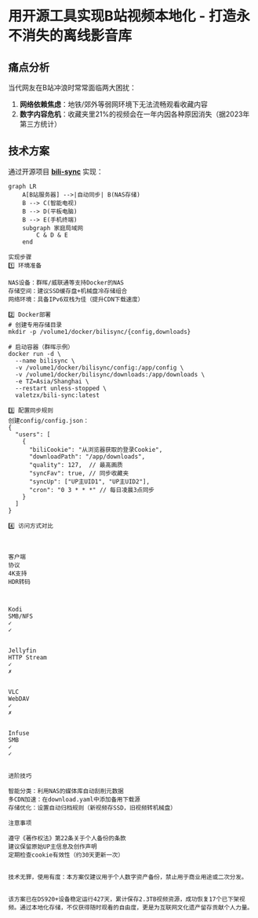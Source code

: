 # 用开源工具实现B站视频本地化 - 打造永不消失的离线影音库

## 痛点分析
当代网友在B站冲浪时常常面临两大困扰：
1. **网络依赖焦虑**：地铁/郊外等弱网环境下无法流畅观看收藏内容
2. **数字内容危机**：收藏夹里21%的视频会在一年内因各种原因消失（据2023年第三方统计）

## 技术方案
通过开源项目 **[bili-sync](https://github.com/valetzx/bili-sync)** 实现：
```mermaid
graph LR
    A[B站服务器] -->|自动同步| B(NAS存储)
    B --> C(智能电视)
    B --> D(平板电脑)
    B --> E(手机终端)
    subgraph 家庭局域网
        C & D & E
    end

实现步骤
1️⃣ 环境准备

NAS设备：群晖/威联通等支持Docker的NAS
存储空间：建议SSD缓存盘+机械盘冷存储组合
网络环境：具备IPv6双栈为佳（提升CDN下载速度）

2️⃣ Docker部署
# 创建专用存储目录
mkdir -p /volume1/docker/bilisync/{config,downloads}

# 启动容器（群晖示例）
docker run -d \
  --name bilisync \
  -v /volume1/docker/bilisync/config:/app/config \
  -v /volume1/docker/bilisync/downloads:/app/downloads \
  -e TZ=Asia/Shanghai \
  --restart unless-stopped \
  valetzx/bili-sync:latest

3️⃣ 配置同步规则
创建config/config.json：
{
  "users": [
    {
      "biliCookie": "从浏览器获取的登录Cookie",
      "downloadPath": "/app/downloads",
      "quality": 127,  // 最高画质
      "syncFav": true, // 同步收藏夹
      "syncUp": ["UP主UID1", "UP主UID2"],
      "cron": "0 3 * * *" // 每日凌晨3点同步
    }
  ]
}

4️⃣ 访问方式对比



客户端
协议
4K支持
HDR转码



Kodi
SMB/NFS
✓
✓


Jellyfin
HTTP Stream
✓
✗


VLC
WebDAV
✓
✗


Infuse
SMB
✓
✓


进阶技巧

智能分类：利用NAS的媒体库自动刮削元数据
多CDN加速：在download.yaml中添加备用下载源
存储优化：设置自动归档规则（新视频存SSD，旧视频转机械盘）

注意事项

遵守《著作权法》第22条关于个人备份的条款
建议保留原始UP主信息及创作声明
定期检查cookie有效性（约30天更新一次）


技术无罪，使用有度：本方案仅建议用于个人数字资产备份，禁止用于商业用途或二次分发。


该方案已在DS920+设备稳定运行427天，累计保存2.3TB视频资源，成功恢复17个已下架视频。通过本地化存储，不仅获得随时观看的自由度，更是为互联网文化遗产留存贡献个人力量。